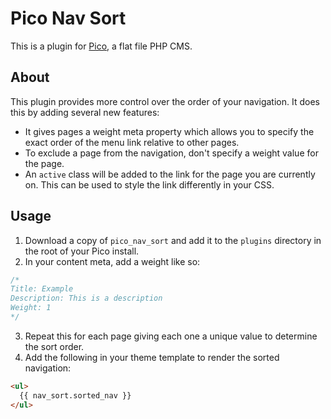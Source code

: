 # Pico Nav Sort
This is a plugin for [Pico](http://picocms.org/), a flat file PHP CMS.

## About
This plugin provides more control over the order of your navigation. It does 
this by adding several new features:
* It gives pages a weight meta property which allows you to specify the exact order 
of the menu link relative to other pages.
* To exclude a page from the navigation, don't specify a weight value for the page.
* An `active` class will be added to the link for the page you are currently on.
This can be used to style the link differently in your CSS.

## Usage
1. Download a copy of `pico_nav_sort` and add it to the `plugins` directory in
the root of your Pico install.
2. In your content meta, add a weight like so:
```php
/*
Title: Example
Description: This is a description
Weight: 1
*/
```
3. Repeat this for each page giving each one a unique value to determine the sort
order.
4. Add the following in your theme template to render the sorted navigation:
```html
<ul>
  {{ nav_sort.sorted_nav }}
</ul>
```
